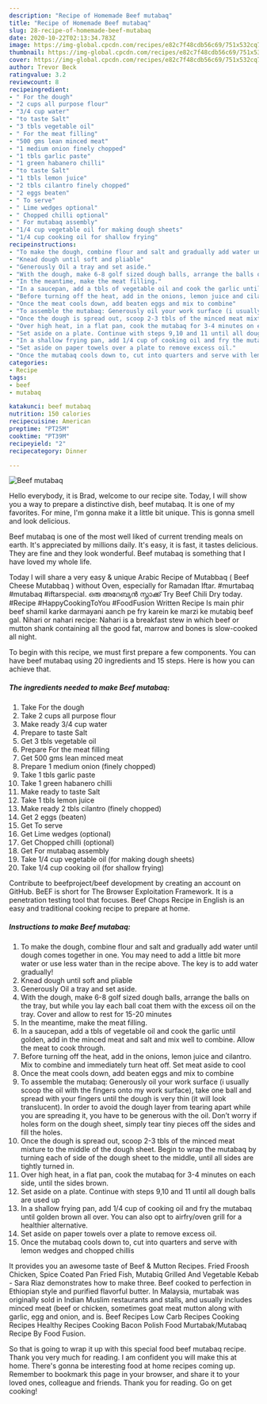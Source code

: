 ```yaml
---
description: "Recipe of Homemade Beef mutabaq"
title: "Recipe of Homemade Beef mutabaq"
slug: 28-recipe-of-homemade-beef-mutabaq
date: 2020-10-22T02:13:34.783Z
image: https://img-global.cpcdn.com/recipes/e82c7f48cdb56c69/751x532cq70/beef-mutabaq-recipe-main-photo.jpg
thumbnail: https://img-global.cpcdn.com/recipes/e82c7f48cdb56c69/751x532cq70/beef-mutabaq-recipe-main-photo.jpg
cover: https://img-global.cpcdn.com/recipes/e82c7f48cdb56c69/751x532cq70/beef-mutabaq-recipe-main-photo.jpg
author: Trevor Beck
ratingvalue: 3.2
reviewcount: 8
recipeingredient:
- " For the dough"
- "2 cups all purpose flour"
- "3/4 cup water"
- "to taste Salt"
- "3 tbls vegetable oil"
- " For the meat filling"
- "500 gms lean minced meat"
- "1 medium onion finely chopped"
- "1 tbls garlic paste"
- "1 green habanero chilli"
- "to taste Salt"
- "1 tbls lemon juice"
- "2 tbls cilantro finely chopped"
- "2 eggs beaten"
- " To serve"
- " Lime wedges optional"
- " Chopped chilli optional"
- " For mutabaq assembly"
- "1/4 cup vegetable oil for making dough sheets"
- "1/4 cup cooking oil for shallow frying"
recipeinstructions:
- "To make the dough, combine flour and salt and gradually add water until dough comes together in one. You may need to add a little bit more water or use less water than in the recipe above. The key is to add water gradually!"
- "Knead dough until soft and pliable"
- "Generously Oil a tray and set aside."
- "With the dough, make 6-8 golf sized dough balls, arrange the balls on the tray, but while you lay each ball coat them with the excess oil on the tray. Cover and allow to rest for 15-20 minutes"
- "In the meantime, make the meat filling."
- "In a saucepan, add a tbls of vegetable oil and cook the garlic until golden, add in the minced meat and salt and mix well to combine. Allow the meat to cook through."
- "Before turning off the heat, add in the onions, lemon juice and cilantro. Mix to combine and immediately turn heat off. Set meat aside to cool"
- "Once the meat cools down, add beaten eggs and mix to combine"
- "To assemble the mutabaq: Generously oil your work surface (i usually scoop the oil with the fingers onto my work surface), take one ball and spread with your fingers until the dough is very thin (it will look translucent). In order to avoid the dough layer from tearing apart while you are spreading it, you have to be generous with the oil. Don’t worry if holes form on the dough sheet, simply tear tiny pieces off the sides and fill the holes."
- "Once the dough is spread out, scoop 2-3 tbls of the minced meat mixture to the middle of the dough sheet. Begin to wrap the mutabaq by turning each of side of the dough sheet to the middle, until all sides are tightly turned in."
- "Over high heat, in a flat pan, cook the mutabaq for 3-4 minutes on each side, until the sides brown."
- "Set aside on a plate. Continue with steps 9,10 and 11 until all dough balls are used up"
- "In a shallow frying pan, add 1/4 cup of cooking oil and fry the mutabaq until golden brown all over. You can also opt to airfry/oven grill for a healthier alternative."
- "Set aside on paper towels over a plate to remove excess oil."
- "Once the mutabaq cools down to, cut into quarters and serve with lemon wedges and chopped chillis"
categories:
- Recipe
tags:
- beef
- mutabaq

katakunci: beef mutabaq 
nutrition: 150 calories
recipecuisine: American
preptime: "PT25M"
cooktime: "PT39M"
recipeyield: "2"
recipecategory: Dinner

---
```



![Beef mutabaq](https://img-global.cpcdn.com/recipes/e82c7f48cdb56c69/751x532cq70/beef-mutabaq-recipe-main-photo.jpg)

Hello everybody, it is Brad, welcome to our recipe site. Today, I will show you a way to prepare a distinctive dish, beef mutabaq. It is one of my favorites. For mine, I'm gonna make it a little bit unique. This is gonna smell and look delicious.

Beef mutabaq is one of the most well liked of current trending meals on earth. It's appreciated by millions daily. It's easy, it is fast, it tastes delicious. They are fine and they look wonderful. Beef mutabaq is something that I have loved my whole life.

Today I will share a very easy &amp; unique Arabic Recipe of Mutabbaq ( Beef Cheese Mutabbaq ) without Oven, especially for Ramadan Iftar. #murtabaq #mutabaq #iftarspecial. ഒരു അറേബ്യൻ സ്നാക്ക് Try Beef Chili Dry today. #Recipe #HappyCookingToYou #FoodFusion Written Recipe Is main phir beef shamil karke darmayani aanch pe fry karein ke marzi ke mutabiq beef gal. Nihari or nahari recipe: Nahari is a breakfast stew in which beef or mutton shank containing all the good fat, marrow and bones is slow-cooked all night.


To begin with this recipe, we must first prepare a few components. You can have beef mutabaq using 20 ingredients and 15 steps. Here is how you can achieve that.

<!--inarticleads1-->

##### The ingredients needed to make Beef mutabaq:

1. Take  For the dough
1. Take 2 cups all purpose flour
1. Make ready 3/4 cup water
1. Prepare to taste Salt
1. Get 3 tbls vegetable oil
1. Prepare  For the meat filling
1. Get 500 gms lean minced meat
1. Prepare 1 medium onion (finely chopped)
1. Take 1 tbls garlic paste
1. Take 1 green habanero chilli
1. Make ready to taste Salt
1. Take 1 tbls lemon juice
1. Make ready 2 tbls cilantro (finely chopped)
1. Get 2 eggs (beaten)
1. Get  To serve
1. Get  Lime wedges (optional)
1. Get  Chopped chilli (optional)
1. Get  For mutabaq assembly
1. Take 1/4 cup vegetable oil (for making dough sheets)
1. Take 1/4 cup cooking oil (for shallow frying)


Contribute to beefproject/beef development by creating an account on GitHub. BeEF is short for The Browser Exploitation Framework. It is a penetration testing tool that focuses. Beef Chops Recipe in English is an easy and traditional cooking recipe to prepare at home. 

<!--inarticleads2-->

##### Instructions to make Beef mutabaq:

1. To make the dough, combine flour and salt and gradually add water until dough comes together in one. You may need to add a little bit more water or use less water than in the recipe above. The key is to add water gradually!
1. Knead dough until soft and pliable
1. Generously Oil a tray and set aside.
1. With the dough, make 6-8 golf sized dough balls, arrange the balls on the tray, but while you lay each ball coat them with the excess oil on the tray. Cover and allow to rest for 15-20 minutes
1. In the meantime, make the meat filling.
1. In a saucepan, add a tbls of vegetable oil and cook the garlic until golden, add in the minced meat and salt and mix well to combine. Allow the meat to cook through.
1. Before turning off the heat, add in the onions, lemon juice and cilantro. Mix to combine and immediately turn heat off. Set meat aside to cool
1. Once the meat cools down, add beaten eggs and mix to combine
1. To assemble the mutabaq: Generously oil your work surface (i usually scoop the oil with the fingers onto my work surface), take one ball and spread with your fingers until the dough is very thin (it will look translucent). In order to avoid the dough layer from tearing apart while you are spreading it, you have to be generous with the oil. Don’t worry if holes form on the dough sheet, simply tear tiny pieces off the sides and fill the holes.
1. Once the dough is spread out, scoop 2-3 tbls of the minced meat mixture to the middle of the dough sheet. Begin to wrap the mutabaq by turning each of side of the dough sheet to the middle, until all sides are tightly turned in.
1. Over high heat, in a flat pan, cook the mutabaq for 3-4 minutes on each side, until the sides brown.
1. Set aside on a plate. Continue with steps 9,10 and 11 until all dough balls are used up
1. In a shallow frying pan, add 1/4 cup of cooking oil and fry the mutabaq until golden brown all over. You can also opt to airfry/oven grill for a healthier alternative.
1. Set aside on paper towels over a plate to remove excess oil.
1. Once the mutabaq cools down to, cut into quarters and serve with lemon wedges and chopped chillis


It provides you an awesome taste of Beef &amp; Mutton Recipes. Fried Froosh Chicken, Spice Coated Pan Fried Fish, Mutabiq Grilled And Vegetable Kebab - Sara Riaz demonstrates how to make three. Beef cooked to perfection in Ethiopian style and purified flavorful butter. In Malaysia, murtabak was originally sold in Indian Muslim restaurants and stalls, and usually includes minced meat (beef or chicken, sometimes goat meat mutton along with garlic, egg and onion, and is. Beef Recipes Low Carb Recipes Cooking Recipes Healthy Recipes Cooking Bacon Polish Food Murtabak/Mutabaq Recipe By Food Fusion. 

So that is going to wrap it up with this special food beef mutabaq recipe. Thank you very much for reading. I am confident you will make this at home. There's gonna be interesting food at home recipes coming up. Remember to bookmark this page in your browser, and share it to your loved ones, colleague and friends. Thank you for reading. Go on get cooking!
